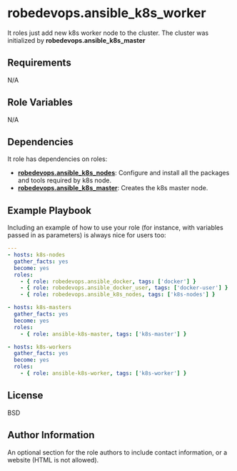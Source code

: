 robedevops.ansible_k8s_worker
=========

It roles just add new k8s worker node to the cluster. The cluster was initialized by **robedevops.ansible_k8s_master**

Requirements
------------

N/A

Role Variables
--------------

N/A

Dependencies
------------

It role has dependencies on roles:

* [**robedevops.ansible_k8s_nodes**](https://github.com/RobeDevOps/ansible-k8s-nodes): Configure and install all the packages and tools required by k8s node.
* [**robedevops.ansible_k8s_master**](https://github.com/RobeDevOps/ansible-k8s-master): Creates the k8s master node.

Example Playbook
----------------

Including an example of how to use your role (for instance, with variables passed in as parameters) is always nice for users too:

```yaml
---
- hosts: k8s-nodes
  gather_facts: yes
  become: yes
  roles:
    - { role: robedevops.ansible_docker, tags: ['docker'] }
    - { role: robedevops.ansible_docker_user, tags: ['docker-user'] }
    - { role: robedevops.ansible_k8s_nodes, tags: ['k8s-nodes'] }

- hosts: k8s-masters
  gather_facts: yes
  become: yes
  roles:
    - { role: ansible-k8s-master, tags: ['k8s-master'] }

- hosts: k8s-workers
  gather_facts: yes
  become: yes
  roles:
    - { role: ansible-k8s-worker, tags: ['k8s-worker'] }
```

License
-------

BSD

Author Information
------------------

An optional section for the role authors to include contact information, or a website (HTML is not allowed).
